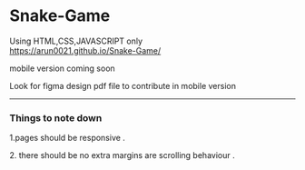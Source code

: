 # Snake-Game
Using HTML,CSS,JAVASCRIPT only <br>
https://arun0021.github.io/Snake-Game/

mobile version coming soon

<p>Look for figma design pdf file to contribute in mobile version </p>
<hr>
<h3>Things to note down</h3>
<p>1.pages should be responsive .</p>
<p>2. there should be no extra margins are scrolling behaviour .</p>

